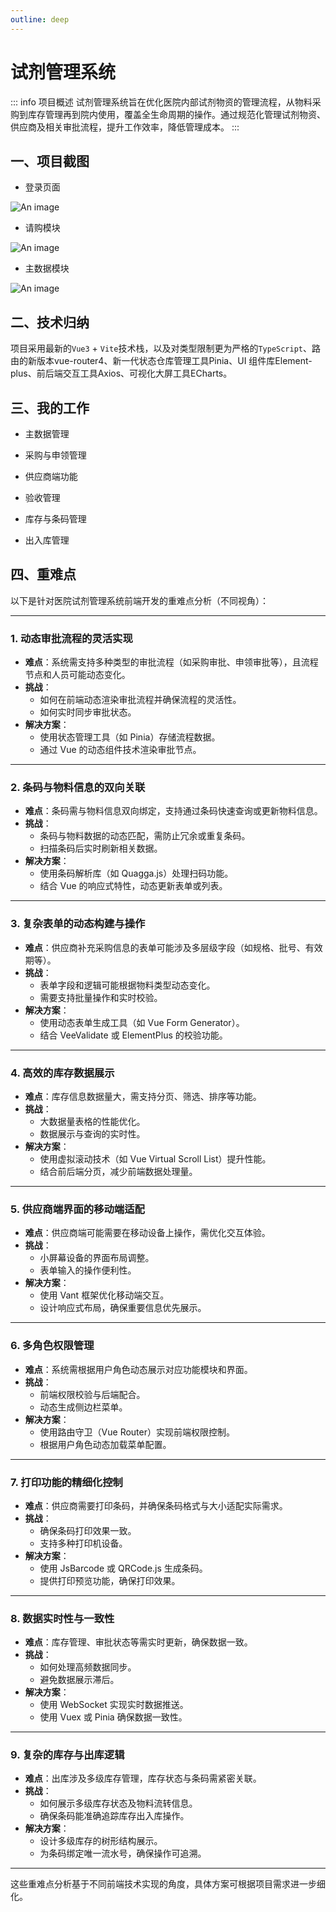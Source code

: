 ```yaml
---
outline: deep
---
```

# 试剂管理系统

::: info 项目概述
试剂管理系统旨在优化医院内部试剂物资的管理流程，从物料采购到库存管理再到院内使用，覆盖全生命周期的操作。通过规范化管理试剂物资、供应商及相关审批流程，提升工作效率，降低管理成本。
:::

## 一、项目截图

- 登录页面

 ![An image](/item/reagent-1.png)

- 请购模块

 ![An image](/item/reagent-2.png)

- 主数据模块

 ![An image](/item/reagent-2.png)

## 二、技术归纳

项目采用最新的`Vue3` + `Vite`技术栈，以及对类型限制更为严格的`TypeScript`、路由的新版本vue-router4、新一代状态仓库管理工具Pinia、UI 组件库Element-plus、前后端交互工具Axios、可视化大屏工具ECharts。

## 三、我的工作

- 主数据管理

- 采购与申领管理

- 供应商端功能

- 验收管理

- 库存与条码管理

- 出入库管理

## 四、重难点

以下是针对医院试剂管理系统前端开发的重难点分析（不同视角）：

---

### 1. **动态审批流程的灵活实现**
- **难点**：系统需支持多种类型的审批流程（如采购审批、申领审批等），且流程节点和人员可能动态变化。
- **挑战**：
  - 如何在前端动态渲染审批流程并确保流程的灵活性。
  - 如何实时同步审批状态。
- **解决方案**：
  - 使用状态管理工具（如 Pinia）存储流程数据。
  - 通过 Vue 的动态组件技术渲染审批节点。

---

### 2. **条码与物料信息的双向关联**
- **难点**：条码需与物料信息双向绑定，支持通过条码快速查询或更新物料信息。
- **挑战**：
  - 条码与物料数据的动态匹配，需防止冗余或重复条码。
  - 扫描条码后实时刷新相关数据。
- **解决方案**：
  - 使用条码解析库（如 Quagga.js）处理扫码功能。
  - 结合 Vue 的响应式特性，动态更新表单或列表。

---

### 3. **复杂表单的动态构建与操作**
- **难点**：供应商补充采购信息的表单可能涉及多层级字段（如规格、批号、有效期等）。
- **挑战**：
  - 表单字段和逻辑可能根据物料类型动态变化。
  - 需要支持批量操作和实时校验。
- **解决方案**：
  - 使用动态表单生成工具（如 Vue Form Generator）。
  - 结合 VeeValidate 或 ElementPlus 的校验功能。

---

### 4. **高效的库存数据展示**
- **难点**：库存信息数据量大，需支持分页、筛选、排序等功能。
- **挑战**：
  - 大数据量表格的性能优化。
  - 数据展示与查询的实时性。
- **解决方案**：
  - 使用虚拟滚动技术（如 Vue Virtual Scroll List）提升性能。
  - 结合前后端分页，减少前端数据处理量。

---

### 5. **供应商端界面的移动端适配**
- **难点**：供应商端可能需要在移动设备上操作，需优化交互体验。
- **挑战**：
  - 小屏幕设备的界面布局调整。
  - 表单输入的操作便利性。
- **解决方案**：
  - 使用 Vant 框架优化移动端交互。
  - 设计响应式布局，确保重要信息优先展示。

---

### 6. **多角色权限管理**
- **难点**：系统需根据用户角色动态展示对应功能模块和界面。
- **挑战**：
  - 前端权限校验与后端配合。
  - 动态生成侧边栏菜单。
- **解决方案**：
  - 使用路由守卫（Vue Router）实现前端权限控制。
  - 根据用户角色动态加载菜单配置。

---

### 7. **打印功能的精细化控制**
- **难点**：供应商需要打印条码，并确保条码格式与大小适配实际需求。
- **挑战**：
  - 确保条码打印效果一致。
  - 支持多种打印机设备。
- **解决方案**：
  - 使用 JsBarcode 或 QRCode.js 生成条码。
  - 提供打印预览功能，确保打印效果。

---

### 8. **数据实时性与一致性**
- **难点**：库存管理、审批状态等需实时更新，确保数据一致。
- **挑战**：
  - 如何处理高频数据同步。
  - 避免数据展示滞后。
- **解决方案**：
  - 使用 WebSocket 实现实时数据推送。
  - 使用 Vuex 或 Pinia 确保数据一致性。

---

### 9. **复杂的库存与出库逻辑**
- **难点**：出库涉及多级库存管理，库存状态与条码需紧密关联。
- **挑战**：
  - 如何展示多级库存状态及物料流转信息。
  - 确保条码能准确追踪库存出入库操作。
- **解决方案**：
  - 设计多级库存的树形结构展示。
  - 为条码绑定唯一流水号，确保操作可追溯。

---

这些重难点分析基于不同前端技术实现的角度，具体方案可根据项目需求进一步细化。
